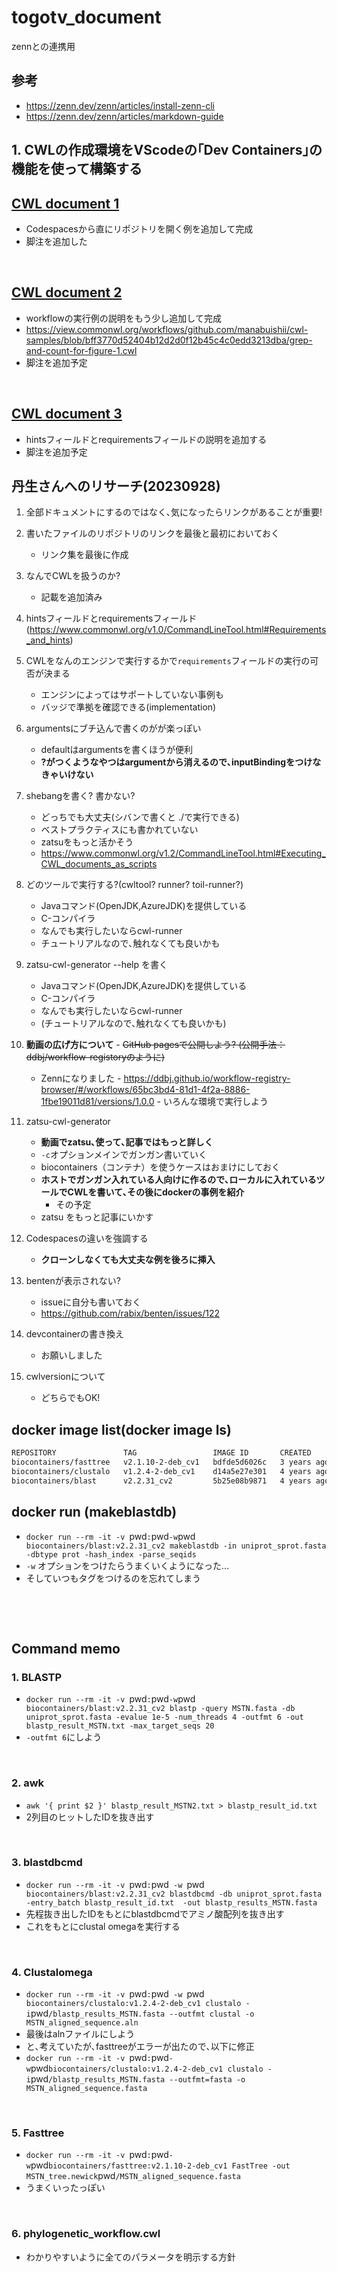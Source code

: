 # togotv_document

zennとの連携用

## 参考

- <https://zenn.dev/zenn/articles/install-zenn-cli>
- <https://zenn.dev/zenn/articles/markdown-guide>

## 1. CWLの作成環境をVScodeの｢Dev Containers｣の機能を使って構築する

## [CWL document 1](./articles/cwl-document_1.md)

- Codespacesから直にリポジトリを開く例を追加して完成
- 脚注を追加した

&nbsp;

## [CWL document 2](./articles/cwl-document_2.md)

- workflowの実行例の説明をもう少し追加して完成
- <https://view.commonwl.org/workflows/github.com/manabuishii/cwl-samples/blob/bff3770d52404b12d2d0f12b45c4c0edd3213dba/grep-and-count-for-figure-1.cwl>
- 脚注を追加予定

&nbsp;

## [CWL document 3](./articles/cwl-document_3.md)

- hintsフィールドとrequirementsフィールドの説明を追加する
- 脚注を追加予定

## 丹生さんへのリサーチ(20230928)

1. 全部ドキュメントにするのではなく､気になったらリンクがあることが重要!
2. 書いたファイルのリポジトリのリンクを最後と最初においておく
    - リンク集を最後に作成

3. なんでCWLを扱うのか?
    - 記載を追加済み
4. hintsフィールドとrequirementsフィールド(https://www.commonwl.org/v1.0/CommandLineTool.html#Requirements_and_hints)
5. CWLをなんのエンジンで実行するかで`requirements`フィールドの実行の可否が決まる
    - エンジンによってはサポートしていない事例も
    - バッジで準拠を確認できる(implementation)
6. argumentsにブチ込んで書くのがが楽っぽい
    - defaultはargumentsを書くほうが便利
    - __?がつくようなやつはargumentから消えるので､inputBindingをつけなきゃいけない__
7. shebangを書く? 書かない?
    - どっちでも大丈夫(シバンで書くと ./で実行できる)
    - ベストプラクティスにも書かれていない
    - zatsuをもっと活かそう
    - <https://www.commonwl.org/v1.2/CommandLineTool.html#Executing_CWL_documents_as_scripts>
8. どのツールで実行する?(cwltool? runner? toil-runner?)
    - Javaコマンド(OpenJDK,AzureJDK)を提供している
    - C-コンパイラ
    - なんでも実行したいならcwl-runner
    - チュートリアルなので､触れなくても良いかも
9. zatsu-cwl-generator --help を書く
    - Javaコマンド(OpenJDK,AzureJDK)を提供している
    - C-コンパイラ
    - なんでも実行したいならcwl-runner
    - (チュートリアルなので､触れなくても良いかも)

10.  __動画の広げ方について__
    - ~~GitHub pagesで公開しよう? (公開手法：ddbj/workflow-registoryのように)~~
      - Zennになりました
    - <https://ddbj.github.io/workflow-registry-browser/#/workflows/65bc3bd4-81d1-4f2a-8886-1fbe19011d81/versions/1.0.0>
    - いろんな環境で実行しよう

11. zatsu-cwl-generator
    - __動画でzatsu､使って､記事ではもっと詳しく__
    - `-c`オプションメインでガンガン書いていく
    - biocontainers（コンテナ）を使うケースはおまけにしておく
    - __ホストでガンガン入れている人向けに作るので､ローカルに入れているツールでCWLを書いて､その後にdockerの事例を紹介__
      - その予定
    - zatsu をもっと記事にいかす
12. Codespacesの違いを強調する
    - __クローンしなくても大丈夫な例を後ろに挿入__

13. bentenが表示されない?
    - issueに自分も書いておく
    - <https://github.com/rabix/benten/issues/122>
14. devcontainerの書き換え
    - お願いしました

15. cwlversionについて
    - どちらでもOK!

## docker image list(docker image ls)

```bash
REPOSITORY               TAG                 IMAGE ID       CREATED       SIZE
biocontainers/fasttree   v2.1.10-2-deb_cv1   bdfde5d6026c   3 years ago   118MB
biocontainers/clustalo   v1.2.4-2-deb_cv1    d14a5e27e301   4 years ago   118MB
biocontainers/blast      v2.2.31_cv2         5b25e08b9871   4 years ago   2.03GB
```

## docker run (makeblastdb)

- `docker run --rm -it -v `pwd`:`pwd` -w `pwd` biocontainers/blast:v2.2.31_cv2 makeblastdb -in uniprot_sprot.fasta -dbtype prot -hash_index -parse_seqids`
- `-w` オプションをつけたらうまくいくようになった...
- そしていつもタグをつけるのを忘れてしまう

&nbsp;

&nbsp;

## Command memo

### 1. BLASTP

- `docker run --rm -it -v `pwd`:`pwd` -w `pwd` biocontainers/blast:v2.2.31_cv2 blastp -query MSTN.fasta -db uniprot_sprot.fasta -evalue 1e-5 -num_threads 4 -outfmt 6 -out blastp_result_MSTN.txt -max_target_seqs 20`
- `-outfmt 6`にしよう

&nbsp;

### 2. awk 

- `awk '{ print $2 }' blastp_result_MSTN2.txt > blastp_result_id.txt`
- 2列目のヒットしたIDを抜き出す

&nbsp;

### 3. blastdbcmd

- `docker run --rm -it -v `pwd`:`pwd`  -w  `pwd` biocontainers/blast:v2.2.31_cv2 blastdbcmd -db uniprot_sprot.fasta -entry_batch blastp_result_id.txt  -out blastp_results_MSTN.fasta`
- 先程抜き出したIDをもとにblastdbcmdでアミノ酸配列を抜き出す
- これをもとにclustal omegaを実行する

&nbsp;

### 4. Clustalomega

- `docker run --rm -it -v `pwd`:`pwd`  -w  `pwd`  biocontainers/clustalo:v1.2.4-2-deb_cv1 clustalo -i `pwd`/blastp_results_MSTN.fasta --outfmt clustal -o MSTN_aligned_sequence.aln`
- 最後はalnファイルにしよう
- と､考えていたが､fasttreeがエラーが出たので､以下に修正
- `docker run --rm -it -v `pwd`:`pwd` -w `pwd` biocontainers/clustalo:v1.2.4-2-deb_cv1 clustalo -i `pwd`/blastp_results_MSTN.fasta --outfmt=fasta -o MSTN_aligned_sequence.fasta`

&nbsp;

### 5. Fasttree

- `docker run --rm -it -v `pwd`:`pwd` -w `pwd` biocontainers/fasttree:v2.1.10-2-deb_cv1 FastTree -out MSTN_tree.newick `pwd`/MSTN_aligned_sequence.fasta`
- うまくいったっぽい

&nbsp;

### 6. phylogenetic_workflow.cwl

- わかりやすいように全てのパラメータを明示する方針



